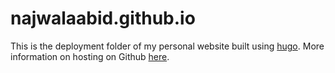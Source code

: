 # najwalaabid.github.io

This is the deployment folder of my personal website built using [hugo](https://gohugo.io/getting-started/quick-start/). More information on hosting on Github [here](https://gohugo.io/hosting-and-deployment/hosting-on-github/).
